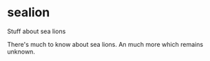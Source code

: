 # sealion
Stuff about sea lions


There's much to know about sea lions. An much more which remains unknown.